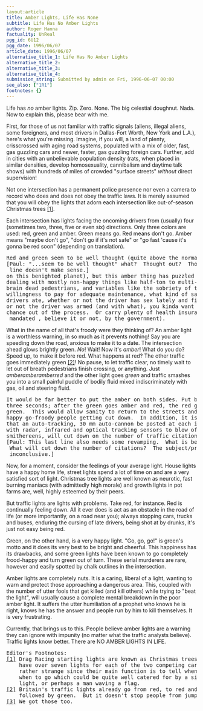 ```yaml
---
layout:article
title: Amber Lights, Life Has None
subtitle: Life Has No Amber Lights
author: Roger Hanna
factuality: UnReal
pgg_id: 6U12
pgg_date: 1996/06/07
article_date: 1996/06/07
alternative_title_1: Life Has No Amber Lights
alternative_title_2: 
alternative_title_3: 
alternative_title_4: 
submission_string: Submitted by admin on Fri, 1996-06-07 00:00
see_also: ["1R1"]
footnotes: {}
---
```

<div>
<p>Life has <em>no</em> amber lights. Zip. Zero. None. The big celestial doughnut. Nada. Now to explain this, please bear with me.</p>
<p>First, for those of us not familiar with traffic signals (aliens, illegal aliens, some foreigners, and most drivers in Dallas-Fort Worth, New York and L.A.), here's what you're missing. Imagine, if you will, a land of plenty, crisscrossed with aging road systems, populated with a mix of older, fast, gas guzzling cars and newer, faster, gas guzzling foreign cars. Further, add in cities with an unbelievable population density (rats, when placed in similar densities, develop homosexuality, cannibalism and daytime talk shows) with hundreds of miles of crowded "surface streets" <em>without</em> direct supervision!</p>
<p>Not one intersection has a permanent police presence nor even a camera to record who does and does not obey the traffic laws. It is merely assumed that you will obey the lights that adorn each intersection like out-of-season Christmas trees <a href="#footnotes.1" class="footnote-link">[1]</a>.</p>
<p>Each intersection has lights facing the oncoming drivers from (usually) four (sometimes two, three, five or even six) directions. Only three colors are used: red, green and amber. Green means go. Red means don't go. Amber means "maybe don't go", "don't go if it's not safe" or "go fast 'cause it's gonna be red soon" (depending on translation).</p>
<pre>
Red and green seem to be well thought (quite above the normal thought seen
[Paul: "...seem to be well thought" what?  Thought out?  Thought of?  This
 line doesn't make sense.]
on this benighted planet), but this amber thing has puzzled many.  When
dealing with mostly non-happy things like half-ton to multi-ton vehicles,
brain dead pedestrians, and variables like the sobriety of the drivers,  the
willingness to pay for adequate maintenance, what kind of sandwich the
drivers ate, whether or not the driver has sex lately and finally, whether
or not the driver was armed (and with what), you kinda want to take the
chance out of the process.  Or carry plenty of health insurance (a solution
_mandated_, believe it or not, by the government).
</pre>
<p>What in the name of all that's froody were they thinking of? An amber light is a worthless warning, in so much as it prevents nothing! Say you are speeding down the road, anxious to make it to a date. The intersection ahead glows brightly green. <em>No</em>! Wait! Now it's <em>amber</em>! What do you do? Speed up, to make it before red. What happens at red? The other traffic goes immediately green <a href="#footnotes.2" class="footnote-link">[2]</a>! No pause, to let traffic clear, no timely wait to let out of breath pedestrians finish crossing, or anything. Just <em>amberamberamberred</em> and the other light goes <em>green</em> and traffic smashes you into a small painful puddle of bodily fluid mixed indiscriminately with gas, oil and steering fluid.</p>
<pre>
It would be far better to put the amber on both sides. Put both ambers on
three seconds; after the green goes amber and red, the red goes amber then
green.  This would allow sanity to return to the streets and cut down on
happy go-froody people getting cut down.  In addition, it is recommended
that an auto-tracking, 30 mm auto-cannon be posted at each intersection,
with radar, infrared and optical tracking sensors to blow offenders into
smithereens, will cut down on the number of traffic citations <a href="#footnotes.3" class="footnote-link">[3]</a>.
[Paul: This last line also needs some revamping.  What is being recommended?
 What will cut down the number of citations?  The subject/predicate here is
 inconclusive.]
</pre>
<p>Now, for a moment, consider the feelings of your average light. House lights have a happy home life, street lights spend a lot of time on and are a very satisfied sort of light. Christmas tree lights are well known as neurotic, fast burning maniacs (with admittedly high morale) and growth lights in pot farms are, well, highly esteemed by their peers.</p>
<p>But traffic lights are lights with problems. Take red, for instance. Red is continually feeling down. All it ever does is act as an obstacle in the road of life (or more importantly, on a road near you); always stopping cars, trucks and buses, enduring the cursing of late drivers, being shot at by drunks, it's just not easy being red.</p>
<p>Green, on the other hand, is a very happy light. "Go, go, go!" is green's motto and it does its very best to be bright and cheerful. This happiness has its drawbacks, and some green lights have been known to go completely frood-happy and turn green out of turn. These serial murderers are rare, however and easily spotted by chalk outlines in the intersection.</p>
<p>Amber lights are completely nuts. It is a caring, liberal of a light, wanting to warn and protect those approaching a dangerous area. This, coupled with the number of utter fools that get killed (and kill others) while trying to "beat the light", will usually cause a complete mental breakdown in the poor amber light. It suffers the utter humiliation of a prophet who knows he is right, knows he has the answer and people run by him to kill themselves. It is very frustrating.</p>
<p>Currently, that brings us to this. People believe amber lights are a warning they can ignore with impunity (no matter what the traffic analysts believe). Traffic lights know better. There are NO AMBER LIGHTS IN LIFE.</p>
<pre>
Editor's Footnotes:
<a href="#footnotes.1" class="footnote-link">[1]</a> Drag Racing starting lights are known as Christmas trees because they
    have over seven lights for each of the two competing cars. This is
    rather strange since their main function is to tell when the drivers
    when to go which could be quite well catered for by a single green
    light, or perhaps a man waving a flag.
<a href="#footnotes.2" class="footnote-link">[2]</a> Britain's traffic lights already go from red, to red and amber together,
    followed by green.  But it doesn't stop people from jumping the lights.
<a href="#footnotes.3" class="footnote-link">[3]</a> We got those too.
</pre>
</div>
